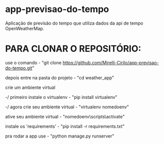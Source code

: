 # app-previsao-do-tempo
Aplicação de previsão do tempo que utiliza dados da api de tempo OpenWeatherMap.

# PARA CLONAR O REPOSITÓRIO:

use o comando - "git clone https://github.com/Mirelli-Cirilo/app-previsao-do-tempo.git"

depois entre na pasta do projeto - "cd weather_app"

crie um ambiente virtual

-/ primeiro instale o virtualenv - "pip install virtualenv"

-/ agora crie seu ambiente virtual - "virtualenv nomedoenv"

ative seu ambiente virtual - "nomedoenv\scripts\activate"

instale os 'requirements' - "pip install -r requirements.txt"

pra rodar a app use - "python manage.py runserver"
